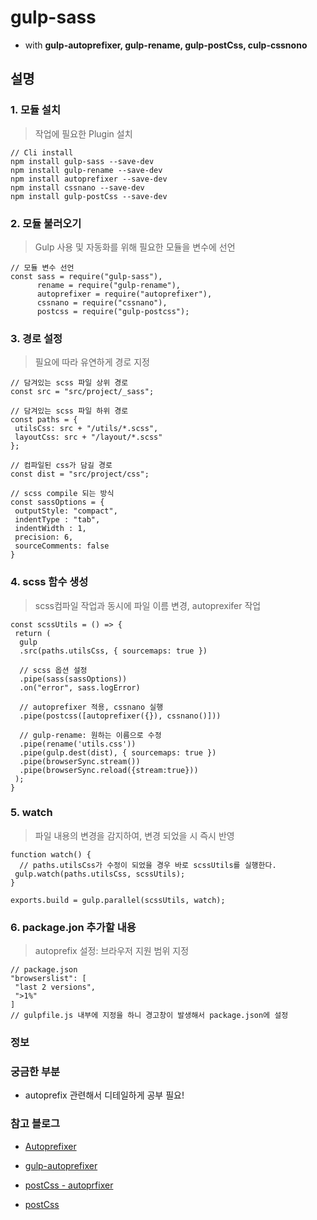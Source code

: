 # gulp-sass

- with **gulp-autoprefixer, gulp-rename, gulp-postCss, culp-cssnono**

## 설명

### 1. 모듈 설치

> 작업에 필요한 Plugin 설치 

```
// Cli install
npm install gulp-sass --save-dev
npm install gulp-rename --save-dev
npm install autoprefixer --save-dev
npm install cssnano --save-dev
npm install gulp-postCss --save-dev
```

### 2. 모듈 불러오기

> Gulp 사용 및 자동화를 위해 필요한 모듈을 변수에 선언

```
// 모듈 변수 선언
const sass = require("gulp-sass"),
      rename = require("gulp-rename"),
      autoprefixer = require("autoprefixer"),
      cssnano = require("cssnano"),
      postcss = require("gulp-postcss");
```

### 3. 경로 설정

> 필요에 따라 유연하게 경로 지정

```
// 담겨있는 scss 파일 상위 경로
const src = "src/project/_sass";

// 담겨있는 scss 파일 하위 경로
const paths = {
 utilsCss: src + "/utils/*.scss",
 layoutCss: src + "/layout/*.scss"
};

// 컴파일된 css가 담길 경로
const dist = "src/project/css";

// scss compile 되는 방식 
const sassOptions = {
 outputStyle: "compact",
 indentType : "tab",
 indentWidth : 1,
 precision: 6,
 sourceComments: false
}
```

### 4. scss 함수 생성

> scss컴파일 작업과 동시에 파일 이름 변경, autoprexifer 작업

```
const scssUtils = () => {
 return (
  gulp
  .src(paths.utilsCss, { sourcemaps: true })

  // scss 옵션 설정
  .pipe(sass(sassOptions))
  .on("error", sass.logError)

  // autoprefixer 적용, cssnano 실행
  .pipe(postcss([autoprefixer({}), cssnano()]))

  // gulp-rename: 원하는 이름으로 수정
  .pipe(rename('utils.css'))
  .pipe(gulp.dest(dist), { sourcemaps: true })
  .pipe(browserSync.stream())
  .pipe(browserSync.reload({stream:true}))
 );
}
```

### 5. watch

> 파일 내용의 변경을 감지하여, 변경 되었을 시 즉시 반영

```
function watch() {
  // paths.utilsCss가 수정이 되었을 경우 바로 scssUtils를 실행한다.
 gulp.watch(paths.utilsCss, scssUtils);
}
  
exports.build = gulp.parallel(scssUtils, watch);

```

### 6. package.jon 추가할 내용

> autoprefix 설정: 브라우저 지원 범위 지정

```
// package.json
"browserslist": [
 "last 2 versions",
 ">1%"
]
// gulpfile.js 내부에 지정을 하니 경고창이 발생해서 package.json에 설정
```

### 정보

### 궁금한 부분 

- autoprefix 관련해서 디테일하게 공부 필요!


### 참고 블로그

- [Autoprefixer](https://evilmartians.com/chronicles/autoprefixer-7-browserslist-2-released)

- [gulp-autoprefixer](https://www.npmjs.com/package/gulp-autoprefixer)

- [postCss - autoprfixer](https://medium.com/jung-han/postcss-%ED%86%A0%EC%8A%A4%ED%8A%B8%ED%8C%8C%EC%9D%BC-%EC%A0%81%EC%9A%A9%EA%B8%B0-86cd33ba6aa9)

- [postCss](https://medium.com/@FourwingsY/postcss-%EC%86%8C%EA%B0%9C-727310aa6505)
